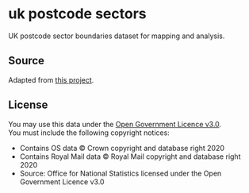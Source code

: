 # uk postcode sectors

UK postcode sector boundaries dataset for mapping and analysis.

## Source

Adapted from [this project](https://longair.net/blog/2021/08/23/open-data-gb-postcode-unit-boundaries/).

## License

You may use this data under the [Open Government Licence v3.0](https://www.nationalarchives.gov.uk/doc/open-government-licence/version/3/).  
You must include the following copyright notices:

- Contains OS data © Crown copyright and database right 2020  
- Contains Royal Mail data © Royal Mail copyright and database right 2020  
- Source: Office for National Statistics licensed under the Open Government Licence v3.0
